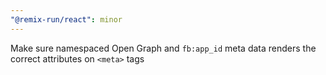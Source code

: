 ```yaml
---
"@remix-run/react": minor
---
```


Make sure namespaced Open Graph and `fb:app_id` meta data renders the correct attributes on `<meta>` tags